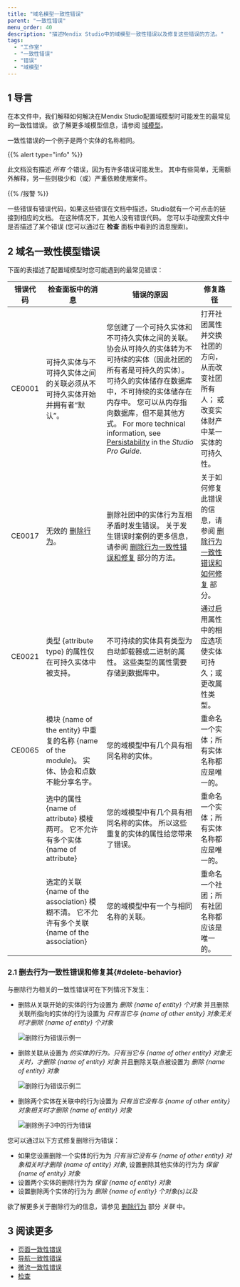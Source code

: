 ```yaml
---
title: "域名模型一致性错误"
parent: "一致性错误"
menu_order: 40
description: "描述Mendix Studio中的域模型一致性错误以及修复这些错误的方法。"
tags:
  - "工作室"
  - "一致性错误"
  - "错误"
  - "域模型"
---
```


## 1 导言

在本文件中，我们解释如何解决在Mendix Studio配置域模型时可能发生的最常见的一致性错误。 欲了解更多域模型信息，请参阅 [域模型](domain-models)。

一致性错误的一个例子是两个实体的名称相同。

{{% alert type="info" %}}

此文档没有描述 *所有* 个错误，因为有许多错误可能发生。 其中有些简单，无需额外解释，另一些则极少和（或）严重依赖使用案件。

{{% /报警 %}}

一些错误有错误代码，如果这些错误在文档中描述，Studio就有一个可点击的链接到相应的文档。 在这种情况下，其他人没有错误代码。 您可以手动搜索文件中是否描述了某个错误 (您可以通过在 **检查** 面板中看到的消息搜索)。

## 2 域名一致性模型错误

下面的表描述了配置域模型时您可能遇到的最常见错误：

| 错误代码   | 检查面板中的消息                                                                  | 错误的原因                                                                                                                                                                                                                      | 修复路径                                                    |
| ------ | ------------------------------------------------------------------------- | -------------------------------------------------------------------------------------------------------------------------------------------------------------------------------------------------------------------------- | ------------------------------------------------------- |
| CE0001 | 可持久实体与不可持久实体之间的关联必须从不可持久实体开始并拥有者“默认”。                                     | 您创建了一个可持久实体和不可持久实体之间的关联。 协会从可持久的实体转为不可持续的实体（因此社团的所有者是可持久的实体）。 可持久的实体储存在数据库中，不可持续的实体储存在内存中。 您可以从内存指向数据库，但不是其他方式。 For more technical information, see [Persistability](/refguide8/persistability) in the *Studio Pro Guide*. | 打开社团属性并交换社团的方向，从而改变社团所有人； 或改变实体财产中某一实体的可持久性。            |
| CE0017 | 无效的 [删除行为](domain-models-association-properties#delete-behavior)。         | 删除社团中的实体行为互相矛盾时发生错误。 关于发生错误时案例的更多信息，请参阅 [删除行为一致性错误和修复](#delete-behavior) 部分的方法。                                                                                                                                            | 关于如何修复此错误的信息，请参阅 [删除行为一致性错误和如何修复](#delete-behavior) 部分。 |
| CE0021 | 类型 {attribute type} 的属性仅在可持久实体中被支持。                                       | 不可持续的实体具有类型为自动卸载器或二进制的属性。 这些类型的属性需要存储到数据库中。                                                                                                                                                                                | 通过启用属性中的相应选项使实体可持久；或更改属性类型。                             |
| CE0065 | 模块 {name of the entity} 中重复的名称 {name of the module}。 实体、协会和点数不能分享名字。      | 您的域模型中有几个具有相同名称的实体。                                                                                                                                                                                                        | 重命名一个实体；所有实体名称都应是唯一的。                                   |
|        | 选中的属性 {name of attribute} 模棱两可。 它不允许有多个实体 {name of attribute}             | 您的域模型中有几个具有相同名称的实体。 所以这些重复的实体的属性给您带来了错误。                                                                                                                                                                                   | 重命名一个实体；所有实体名称都应是唯一的。                                   |
|        | 选定的关联 {name of the association} 模糊不清。 它不允许有多个关联 {name of the association} | 您的域模型中有一个与相同名称的关联。                                                                                                                                                                                                         | 重命名一个社团；所有社团名称都应该是唯一的。                                  |

### 2.1 删去行为一致性错误和修复其{#delete-behavior}

 与删除行为相关的一致性错误可在下列情况下发生：

*  删除从关联开始的实体的行为设置为 *删除 {name of entity} 个对象* 并且删除关联所指向的实体的行为设置为 *只有当它与 {name of other entity} 对象无关时才删除 {name of entity} 个对象*

    ![删除行为错误示例一](attachments/consistency-errors-domain-model/delete-behavior-error-example1.png)

*  删除关联从设置为 *的实体的行为。只有当它与 {name of other entity} 对象无关时，才删除 {name of entity} 对象* 并且删除关联点被设置为 *删除 {name of entity} 对象*

    ![删除行为错误示例二](attachments/consistency-errors-domain-model/delete-behavior-error-example2.png)

*  删除两个实体在关联中的行为设置为 *只有当它没有与 {name of other entity} 对象相关时才删除 {name of entity} 对象*

    ![删除例子3中的行为错误](attachments/consistency-errors-domain-model/delete-behavior-error-example3.png)

您可以通过以下方式修复删除行为错误：

* 如果您设置删除一个实体的行为为 *只有当它没有与 {name of other entity} 对象相关时才删除 {name of entity} 对象*, 设置删除其他实体的行为为 *保留 {name of entity} 对象*
* 设置两个实体的删除行为为 *保留 {name of entity} 对象*
* 设置删除两个实体的行为为 *删除 {name of entity} 个对象(s)以及*

欲了解更多关于删除行为的信息，请参见 [删除行为](domain-models-association-properties#delete-behavior) 部分 *关联* 中。

## 3 阅读更多

* [页面一致性错误](consistency-errors-pages)
* [导航一致性错误](consistency-errors-navigation)
* [微流一致性错误](consistency-errors-microflows)
* [检查](检查)